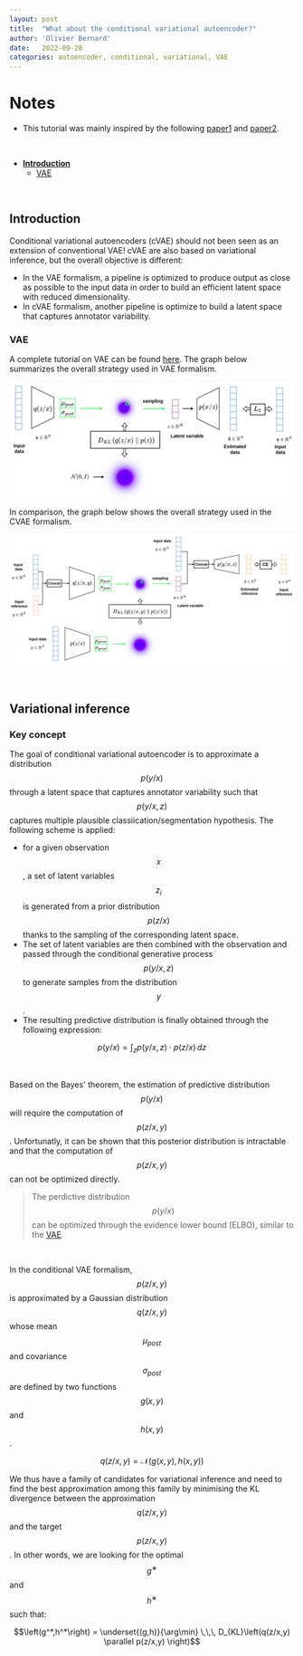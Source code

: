 ```yaml
---
layout: post
title:  "What about the conditional variational autoencoder?"
author: 'Olivier Bernard'
date:   2022-09-28
categories: autoencoder, conditional, variational, VAE
---
```


# Notes

* This tutorial was mainly inspired by the following [paper1](https://papers.nips.cc/paper/2015/hash/8d55a249e6baa5c06772297520da2051-Abstract.html) and [paper2](https://proceedings.neurips.cc/paper/2018/file/473447ac58e1cd7e96172575f48dca3b-Paper.pdf).

&nbsp;

- [**Introduction**](#introduction)
  - [VAE](#vae)

&nbsp;

## **Introduction**

Conditional variational autoencoders (cVAE) should not been seen as an extension of conventional VAE! cVAE are also based on variational inference, but the overall objective is different: 
* In the VAE formalism, a pipeline is optimized to produce output as close as possible to the input data in order to build an efficient latent space with reduced dimensionality.
* In cVAE formalism, another pipeline is optimize to build a latent space that captures annotator variability.

### VAE

A complete tutorial on VAE can be found [here](https://creatis-myriad.github.io/tutorials/2022-09-12-tutorial-vae.html). The graph below summarizes the overall strategy used in VAE formalism.

![](/collections/images/cvae/vae_final_representation.jpg)

In comparison, the graph below shows the overall strategy used in the CVAE formalism.

![](/collections/images/cvae/cvae_final_representation.jpg)

&nbsp;

## **Variational inference**

### Key concept

The goal of conditional variational autoencoder is to approximate a distribution $$p(y/x)$$ through a latent space that captures annotator variability such that $$p(y/x,z)$$ captures multiple plausible classiication/segmentation hypothesis. The following scheme is applied:
* for a given observation $$x$$, a set of latent variables $$z_i$$ is generated from a prior distribution $$p(z/x)$$ thanks to the sampling of the corresponding latent space.
* The set of latent variables are then combined with the observation and passed through the conditional generative process $$p(y/x,z)$$ to generate samples from the distribution $$y$$.
* The resulting predictive distribution is finally obtained through the following expression:

$$p(y/x) = \int_z{p(y/x,z) \cdot p(z/x) \,dz}$$

&nbsp;

Based on the Bayes' theorem, the estimation of predictive distribution $$p(y/x)$$ will require the computation of $$p(z/x,y)$$. Unfortunatly, it can be shown that this posterior distribution is intractable and that the computation of $$p(z/x,y)$$ can not be optimized directly. 

>The perdictive distribution $$p(y/x)$$ can be optimized through the evidence lower bound (ELBO), similar to the [VAE](https://creatis-myriad.github.io/tutorials/2022-09-12-tutorial-vae.html).

&nbsp;

In the conditional VAE formalism, $$p(z/x,y)$$ is approximated by a Gaussian distribution $$q(z/x,y)$$ whose mean $$\mu_{post}$$ and covariance $$\sigma_{post}$$ are defined by two functions $$g(x,y)$$ and $$h(x,y)$$.

$$q(z/x,y) = \mathcal{N}\left(g(x,y),h(x,y)\right)$$


We thus have a family of candidates for variational inference and need to find the best approximation among this family by minimising the KL divergence between the approximation $$q(z/x,y)$$ and the target $$p(z/x,y)$$. In other words, we are looking for the optimal $$g^∗$$ and $$h^∗$$ such that:

$$\left(g^*,h^*\right) = \underset{(g,h)}{\arg\min} \,\,\, D_{KL}\left(q(z/x,y) \parallel p(z/x,y) \right)$$



